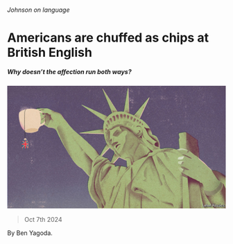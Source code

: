 ###### Johnson on language

# Americans are chuffed as chips at British English 

##### Why doesn’t the affection run both ways? 

![image](images/20241012_CUD002.jpg) 

> Oct 7th 2024 

 By Ben Yagoda. 

